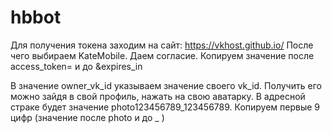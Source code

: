 # hbbot
Для получения токена заходим на сайт:
https://vkhost.github.io/
После чего выбираем KateMobile.
Даем согласие.
Копируем значение после access_token=  и до &expires_in

В значение owner_vk_id указываем значение своего vk_id. Получить его можно зайдя в свой профиль, нажать на свою аватарку. В адресной страке будет значение photo123456789_123456789. Копируем первые 9 цифр (значение после photo и до _ )
